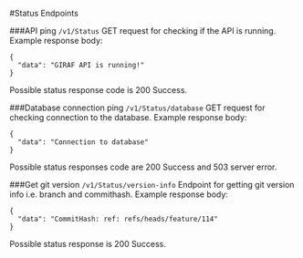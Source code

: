 #Status Endpoints

###API ping
````/v1/Status```` GET request for checking if the API is running.
Example response body:
````
{
  "data": "GIRAF API is running!"
}
````
Possible status response code is 200 Success.

###Database connection ping
````/v1/Status/database```` GET request for checking connection to the database.
Example response body:
````
{
  "data": "Connection to database"
}
````
Possible status responses code are 200 Success and 503 server error.

###Get git version
````/v1/Status/version-info```` Endpoint for getting git version info i.e. branch and commithash.
Example response body:
````
{
  "data": "CommitHash: ref: refs/heads/feature/114"
}
````
Possible status response is 200 Success.